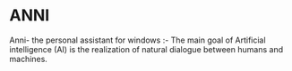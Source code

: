# ANNI
Anni- the personal assistant for windows :- The main goal of Artificial intelligence (AI) is the realization of natural dialogue between humans and machines. 
